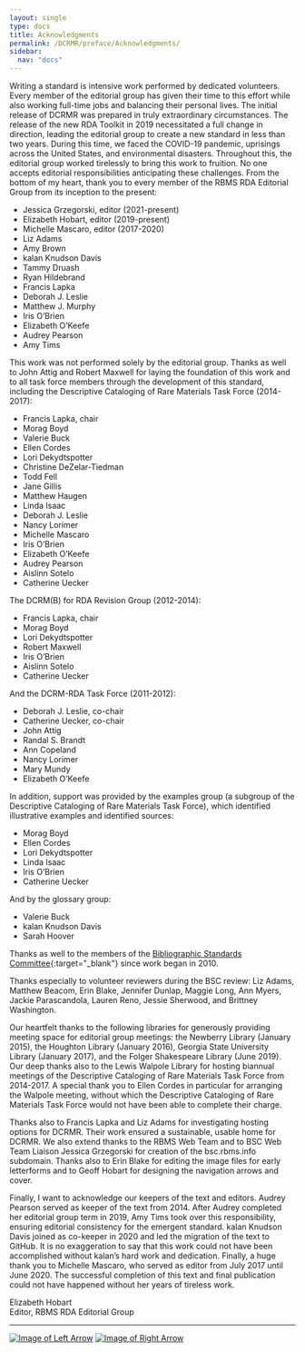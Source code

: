 ```yaml
---
layout: single
type: docs
title: Acknowledgments 
permalink: /DCRMR/preface/Acknowledgments/
sidebar:
  nav: "docs"
---
```


Writing a standard is intensive work performed by dedicated volunteers. Every member of the editorial group has given their time to this effort while also working full-time jobs and balancing their personal lives. The initial release of DCRMR was prepared in truly extraordinary circumstances. The release of the new RDA Toolkit in 2019 necessitated a full change in direction, leading the editorial group to create a new standard in less than two years. During this time, we faced the COVID-19 pandemic,  uprisings across the United States, and environmental disasters. Throughout this, the editorial group worked tirelessly to bring this work to fruition. No one accepts editorial responsibilities anticipating these challenges. From the bottom of my heart, thank you to every member of the RBMS RDA Editorial Group from its inception to the present:

+ Jessica Grzegorski, editor (2021-present) 
+ Elizabeth Hobart, editor (2019-present)
+ Michelle Mascaro, editor (2017-2020)
+ Liz Adams
+ Amy Brown 
+ kalan Knudson Davis
+ Tammy Druash
+ Ryan Hildebrand
+ Francis Lapka 
+ Deborah J. Leslie
+ Matthew J. Murphy
+ Iris O’Brien
+ Elizabeth O’Keefe
+ Audrey Pearson
+ Amy Tims

This work was not performed solely by the editorial group. Thanks as well to John Attig and Robert Maxwell for laying the foundation of this work and to all task force members through the development of this standard, including the Descriptive Cataloging of Rare Materials Task Force (2014-2017):

+ Francis Lapka, chair 
+ Morag Boyd
+ Valerie Buck
+ Ellen Cordes
+ Lori Dekydtspotter 
+ Christine DeZelar-Tiedman
+ Todd Fell
+ Jane Gillis 
+ Matthew Haugen 
+ Linda Isaac
+ Deborah J. Leslie
+ Nancy Lorimer 
+ Michelle Mascaro  
+ Iris O’Brien
+ Elizabeth O’Keefe 
+ Audrey Pearson 
+ Aislinn Sotelo 
+ Catherine Uecker 

The DCRM(B) for RDA Revision Group (2012-2014):

+ Francis Lapka, chair 
+ Morag Boyd
+ Lori Dekydtspotter
+ Robert Maxwell
+ Iris O’Brien 
+ Aislinn Sotelo
+ Catherine Uecker

And the DCRM-RDA Task Force (2011-2012):

+ Deborah J. Leslie, co-chair
+ Catherine Uecker, co-chair 
+ John Attig 
+ Randal S. Brandt
+ Ann Copeland 
+ Nancy Lorimer
+ Mary Mundy 
+ Elizabeth O’Keefe

In addition, support was provided by the examples group (a subgroup of the Descriptive Cataloging of Rare Materials Task Force), which identified illustrative examples and identified sources:

+ Morag Boyd 
+ Ellen Cordes 
+ Lori Dekydtspotter
+ Linda Isaac 
+ Iris O’Brien
+ Catherine Uecker

And by the glossary group:

+ Valerie Buck  
+ kalan Knudson Davis
+ Sarah Hoover  

Thanks as well to the members of the [Bibliographic Standards Committee](https://www.ala.org/acrl/rbms/acr-rbmbiblio){:target="_blank"} since work began in 2010.

Thanks especially to volunteer reviewers during the BSC review: Liz Adams, Matthew Beacom, Erin Blake, Jennifer Dunlap, Maggie Long, Ann Myers, Jackie Parascandola, Lauren Reno, Jessie Sherwood, and Brittney Washington. 

Our heartfelt thanks to the following libraries for generously providing meeting space for editorial group meetings: the Newberry Library (January 2015), the Houghton Library (January 2016), Georgia State University Library (January 2017), and the Folger Shakespeare Library (June 2019). Our deep thanks also to the Lewis Walpole Library for hosting biannual meetings of the Descriptive Cataloging of Rare Materials Task Force from 2014-2017. A special thank you to Ellen Cordes in particular for arranging the Walpole meeting, without which the Descriptive Cataloging of Rare Materials Task Force would not have been able to complete their charge.

Thanks also to Francis Lapka and Liz Adams for investigating hosting options for DCRMR. Their work ensured a sustainable, usable home for DCRMR. We also extend thanks to the RBMS Web Team and to BSC Web Team Liaison Jessica Grzegorski for creation of the bsc.rbms.info subdomain. Thanks also to Erin Blake for editing the image files for early letterforms and to Geoff Hobart for designing the navigation arrows and cover.

Finally, I want to acknowledge our keepers of the text and editors. Audrey Pearson served as keeper of the text from 2014. After Audrey completed her editorial group term in 2019, Amy Tims took over this responsibility, ensuring editorial consistency for the emergent standard. kalan Knudson Davis joined as co-keeper in 2020 and led the migration of the text to GitHub. It is no exaggeration to say that this work could not have been accomplished without kalan’s hard work and dedication. Finally, a huge thank you to Michelle Mascaro, who served as editor from July 2017 until June 2020. The successful completion of this text and final publication could not have happened without her years of tireless work.

Elizabeth Hobart  
Editor, RBMS RDA Editorial Group  

---

[![Image of Left Arrow](https://rbms-bsc.github.io/DCRMR/assets/pictures/navigation/Arrow_Left.png "Future work")](/DCRMR/preface/Future-work/) [![Image of Right Arrow](https://rbms-bsc.github.io/DCRMR/assets/pictures/navigation/Arrow_Right.png "Membership roster")](/DCRMR/preface/Membership-roster/)
